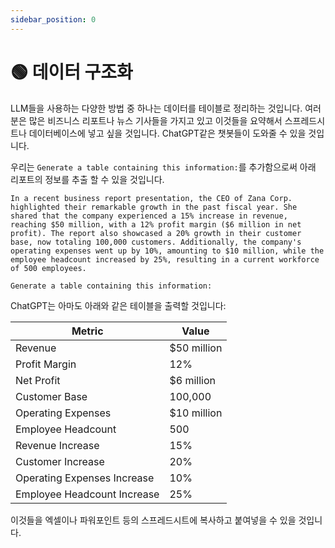 ```yaml
---
sidebar_position: 0
---
```


# 🟢 데이터 구조화

LLM들을 사용하는 다양한 방법 중 하나는 데이터를 테이블로 정리하는 것입니다. 여러분은 많은 비즈니스 리포트나 뉴스 기사들을 가지고 있고 이것들을 요약해서 스프레드시트나 데이터베이스에 넣고 싶을 것입니다. ChatGPT같은 챗봇들이 도와줄 수 있을 것입니다.

우리는 `Generate a table containing this information:`를 추가함으로써 아래 리포트의 정보를 추출 할 수 있을 것입니다.

```text
In a recent business report presentation, the CEO of Zana Corp. highlighted their remarkable growth in the past fiscal year. She shared that the company experienced a 15% increase in revenue, reaching $50 million, with a 12% profit margin ($6 million in net profit). The report also showcased a 20% growth in their customer base, now totaling 100,000 customers. Additionally, the company's operating expenses went up by 10%, amounting to $10 million, while the employee headcount increased by 25%, resulting in a current workforce of 500 employees. 

Generate a table containing this information:
```

ChatGPT는 아마도 아래와 같은 테이블을 출력할 것입니다:

| Metric                      | Value       |
| --------------------------- | ----------- |
| Revenue                     | $50 million |
| Profit Margin               | 12%         |
| Net Profit                  | $6 million  |
| Customer Base               | 100,000     |
| Operating Expenses          | $10 million |
| Employee Headcount          | 500         |
| Revenue Increase            | 15%         |
| Customer Increase           | 20%         |
| Operating Expenses Increase | 10%         |
| Employee Headcount Increase | 25%         |

이것들을 엑셀이나 파워포인트 등의 스프레드시트에 복사하고 붙여넣을 수 있을 것입니다.